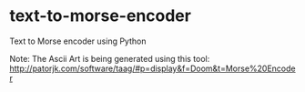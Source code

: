 # text-to-morse-encoder
Text to Morse encoder using Python 

Note: The Ascii Art is being generated using this tool:
http://patorjk.com/software/taag/#p=display&f=Doom&t=Morse%20Encoder
